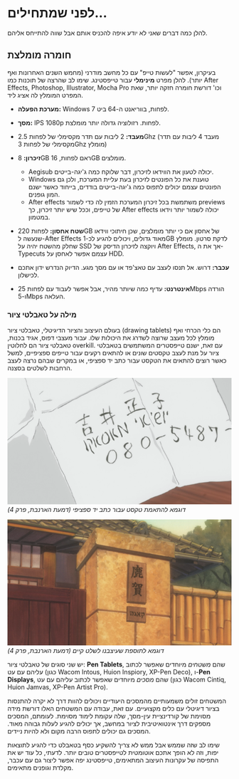 # לפני שמתחילים...

להלן כמה דברים שאני לא יודע איפה להכניס אותם אבל שווה להתייחס אליהם.

## חומרה מומלצת

בעיקרון, אפשר "לעשות טייפ" עם כל מחשב מודרני
(מחמש השנים האחרונות ואף יותר).
להלן מפרט **מינימלי** עבור טייפסטינג.
שימו לב שהרצה של תוכנות כמו
After Effects, Photoshop, Illustrator, Mocha Pro וכו'
דורשת חומרה חזקה יותר, שאת המפרט המומלץ לה אציג ליד.

- **מערכת הפעלה:** Windows 7 לפחות, בווריאנט ה-64 ביט.
- **מסך:** IPS 1080p לפחות. רזולוציה גדולה יותר מומלצת.
- **מעבד:** 2 ליבות עם תדר מקסימלי של לפחות 2.5Ghz (מעבד 4 ליבות עם תדר מקסימלי של לפחות 3Ghz מומלץ)
- **זיכרון:** 8GB ראם לפחות, 16GB מומלצים.

  - Aegisub יכולה לטעון את הווידאו לזיכרון, דבר שלוקח כמה ג'יגה-בייטים.
  - Windows טוענת את כל הפונטים לזיכרון בעת עליית המערכת, ולכן גם הפונטים עצמם יכולים לתפוס כמה ג'יגה-בייטים בודדים, בייחוד כאשר ישנם המון גופנים.
  - After effects משתמשת בכל זיכרון המערכת הזמין לה כדי לשמור previews של טייפים, וככל שיש יותר זיכרון, כך After effects יכולה לשמור יותר וידאו במטמון.

- **שטח אחסון:** לפחות 220GB של אחסון אם כי יותר מומלצים,
שכן חיתוכי ווידאו שנעשה ל-After Effects
מאוד גדולים, ויכולים להגיע לכ-1GB לדקת סרטון. 
מומלץ שחלק מהשטח יהיה על SSD ויוקצה לזיכרון הדיסק של After Effects,
אך את ה-Typecuts עצמם אפשר לאחסן על HDD.

- **עכבר:** דרוש. אל תנסו לעצב עם טאצ'פד או עם מסך מגע. הדיוק הנדרש ידון אתכם לכישלון.

- **אינטרנט:** עדיף כמה שיותר מהיר, אבל אפשר לעבוד עם לפחות 25Mbps הורדה ו-5Mbps העלאה.

### מילה על טאבלטי ציור

בעולם העיצוב והציור הדיגיטלי, טאבלטי ציור (drawing tablets)
הם כלי הכרחי ואף מומלץ לכל מעצב שרוצה לשדרג את היכולות שלו.
עבור מעצבי דפוס,
אגיד בכנות,
טאבלטי ציור הם לחלוטין overkill.
עם זאת,
ישנם טייפסטרים המשתמשים בטאבלטי ציור
על מנת לעצב טקסטים שונים
או להתאים רקעים עבור טייפים ספציפיים,
למשל
כאשר רוצים להתאים את הטקסט עבור כתב יד ספציפי,
או במקרים שבהם נרצה לעצב הרחבות לשלטים בסצנה.

![](images/usgai-drop-custom-drawing-01.png)
*דוגמא להתאמת טקסט עבור כתב יד ספציפי
(דמעת הארנבת, פרק 4)*

![](images/usgai-drop-custom-drawing-04.png)
*דוגמא לתוספת שעיצבנו לשלט קיים
(דמעת הארנבת, פרק 4)*

יש שני סוגים של טאבלטי ציור:
**Pen Tablets**, שהם *משטחים* מיוחדים שאפשר לכתוב עליהם עם עט
(כגון Wacom Intous, Huion Inspiory, XP-Pen Deco),
ו-**Pen Displays**, שהם *מסכים* מיוחדים שאפשר לכתוב עליהם עם עט
(כגון Wacom Cintiq, Huion Jamvas, XP-Pen Artist Pro).

המשטחים זולים משמעותיים מהמסכים היעודיים
ויכולים להוות דרך לא יקרה להתנסות בציור דיגיטלי עם כלים מקצועיים.
עם זאת,
עבודה עם המשטחים האלו דורשת מידה מסוימת של קורדינציית עין-מסך,
שלה עקומת לימוד מסוימת.
לעומתם,
המסכים מספקים דרך אינטואיטיבית לציור במחשב, אך יכולים להגיע לעלות גבוהה מאוד.
המסכים גם יכולים לתפוס הרבה מקום ולא להיות ניידים.

שימו לב שזה שממש אבל ממש לא צריך להשקיע כסף בטאבלט כדי להגיע לתוצאות יפות,
וזה לא הופך אתכם אוטומטית לטייפסטרים טובים יותר.
לדעתי, 
כל עוד יש את התפיסה של עקרונות העיצוב המתאימים,
טייפסטינג יפה אפשר ליצור גם עם עכבר, מקלדת וגופנים מתאימים.
